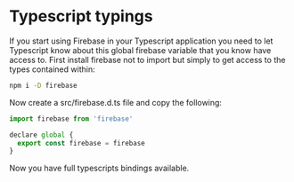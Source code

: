 # Typescript typings

If you start using Firebase in your Typescript application you need to let Typescript know about this global firebase variable that you know have access to. First install firebase not to import but simply to get access to the types contained within:

```bash
npm i -D firebase
```

Now create a src/firebase.d.ts file and copy the following:

```javascript
import firebase from 'firebase'

declare global {
  export const firebase = firebase
}
```

Now you have full typescripts bindings available.

